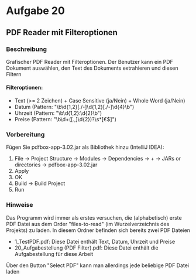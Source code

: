 # Aufgabe 20
## PDF Reader mit Filteroptionen 

### Beschreibung 
Grafischer PDF Reader mit Filteroptionen. 
Der Benutzer kann ein PDF Dokument auswählen, den Text des Dokuments extrahieren und diesen Filtern
#### Filteroptionen:
- Text (>= 2 Zeichen) + Case Sensitive (ja/Nein) + Whole Word (ja/Nein)
- Datum (Pattern: "\\b\\d{1,2}[./-]\\d{1,2}[./-]\\d{4}\\b")
- Uhrzeit (Pattern: "\\b\\d{1,2}:\\d{2}\\b")
- Preise (Pattern: "\\b\\d+([.,]\\d{2})?\\s*[€$]")

### Vorbereitung
Fügen Sie pdfbox-app-3.02.jar als Bibliothek hinzu (IntelliJ IDEA): 
1. File -> Project Structure -> Modules -> Dependencies -> + -> JARs or directories -> pdfbox-app-3.02.jar
2. Apply
3. OK
4. Build -> Build Project
5. Run

### Hinweise
Das Programm wird immer als erstes versuchen, die (alphabetisch) erste PDF Datei aus dem Order "files-to-read" (im Wurzelverzeichnis des Projekts) zu laden.
In diesem Ordner befinden sich bereits zwei PDF Dateien
- 1_TestPDF.pdf: Diese Datei enthält Text, Datum, Uhrzeit und Preise
- 20_Aufgabestellung (PDF Filter).pdf: Diese Datei enthält die Aufgabestellung für diese Arbeit

Über den Button "Select PDF" kann man allerdings jede beliebige PDF Datei laden